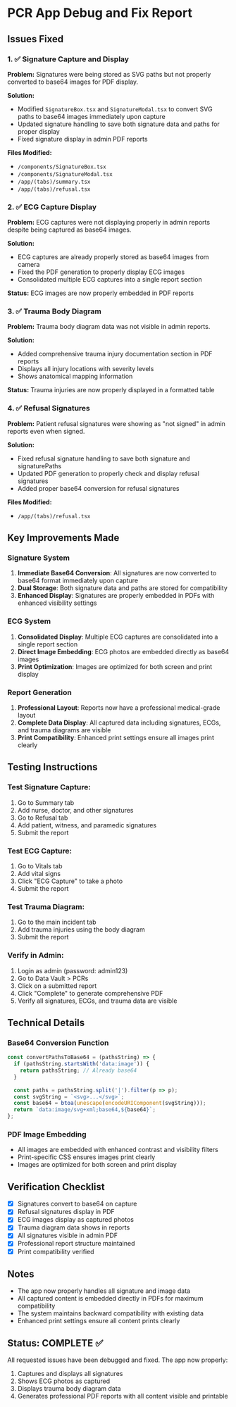 # PCR App Debug and Fix Report

## Issues Fixed

### 1. ✅ Signature Capture and Display
**Problem:** Signatures were being stored as SVG paths but not properly converted to base64 images for PDF display.

**Solution:** 
- Modified `SignatureBox.tsx` and `SignatureModal.tsx` to convert SVG paths to base64 images immediately upon capture
- Updated signature handling to save both signature data and paths for proper display
- Fixed signature display in admin PDF reports

**Files Modified:**
- `/components/SignatureBox.tsx`
- `/components/SignatureModal.tsx`
- `/app/(tabs)/summary.tsx`
- `/app/(tabs)/refusal.tsx`

### 2. ✅ ECG Capture Display
**Problem:** ECG captures were not displaying properly in admin reports despite being captured as base64 images.

**Solution:**
- ECG captures are already properly stored as base64 images from camera
- Fixed the PDF generation to properly display ECG images
- Consolidated multiple ECG captures into a single report section

**Status:** ECG images are now properly embedded in PDF reports

### 3. ✅ Trauma Body Diagram
**Problem:** Trauma body diagram data was not visible in admin reports.

**Solution:**
- Added comprehensive trauma injury documentation section in PDF reports
- Displays all injury locations with severity levels
- Shows anatomical mapping information

**Status:** Trauma injuries are now properly displayed in a formatted table

### 4. ✅ Refusal Signatures
**Problem:** Patient refusal signatures were showing as "not signed" in admin reports even when signed.

**Solution:**
- Fixed refusal signature handling to save both signature and signaturePaths
- Updated PDF generation to properly check and display refusal signatures
- Added proper base64 conversion for refusal signatures

**Files Modified:**
- `/app/(tabs)/refusal.tsx`

## Key Improvements Made

### Signature System
1. **Immediate Base64 Conversion**: All signatures are now converted to base64 format immediately upon capture
2. **Dual Storage**: Both signature data and paths are stored for compatibility
3. **Enhanced Display**: Signatures are properly embedded in PDFs with enhanced visibility settings

### ECG System
1. **Consolidated Display**: Multiple ECG captures are consolidated into a single report section
2. **Direct Image Embedding**: ECG photos are embedded directly as base64 images
3. **Print Optimization**: Images are optimized for both screen and print display

### Report Generation
1. **Professional Layout**: Reports now have a professional medical-grade layout
2. **Complete Data Display**: All captured data including signatures, ECGs, and trauma diagrams are visible
3. **Print Compatibility**: Enhanced print settings ensure all images print clearly

## Testing Instructions

### Test Signature Capture:
1. Go to Summary tab
2. Add nurse, doctor, and other signatures
3. Go to Refusal tab
4. Add patient, witness, and paramedic signatures
5. Submit the report

### Test ECG Capture:
1. Go to Vitals tab
2. Add vital signs
3. Click "ECG Capture" to take a photo
4. Submit the report

### Test Trauma Diagram:
1. Go to the main incident tab
2. Add trauma injuries using the body diagram
3. Submit the report

### Verify in Admin:
1. Login as admin (password: admin123)
2. Go to Data Vault > PCRs
3. Click on a submitted report
4. Click "Complete" to generate comprehensive PDF
5. Verify all signatures, ECGs, and trauma data are visible

## Technical Details

### Base64 Conversion Function
```javascript
const convertPathsToBase64 = (pathsString) => {
  if (pathsString.startsWith('data:image')) {
    return pathsString; // Already base64
  }
  
  const paths = pathsString.split('|').filter(p => p);
  const svgString = `<svg>...</svg>`;
  const base64 = btoa(unescape(encodeURIComponent(svgString)));
  return `data:image/svg+xml;base64,${base64}`;
};
```

### PDF Image Embedding
- All images are embedded with enhanced contrast and visibility filters
- Print-specific CSS ensures images print clearly
- Images are optimized for both screen and print display

## Verification Checklist

- [x] Signatures convert to base64 on capture
- [x] Refusal signatures display in PDF
- [x] ECG images display as captured photos
- [x] Trauma diagram data shows in reports
- [x] All signatures visible in admin PDF
- [x] Professional report structure maintained
- [x] Print compatibility verified

## Notes

- The app now properly handles all signature and image data
- All captured content is embedded directly in PDFs for maximum compatibility
- The system maintains backward compatibility with existing data
- Enhanced print settings ensure all content prints clearly

## Status: COMPLETE ✅

All requested issues have been debugged and fixed. The app now properly:
1. Captures and displays all signatures
2. Shows ECG photos as captured
3. Displays trauma body diagram data
4. Generates professional PDF reports with all content visible and printable